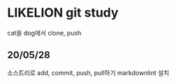 # LIKELION git study

cat을 dog에서 clone, push

## 20/05/28

소스트리로 add, commit, push, pull하기
markdownlint 설치
